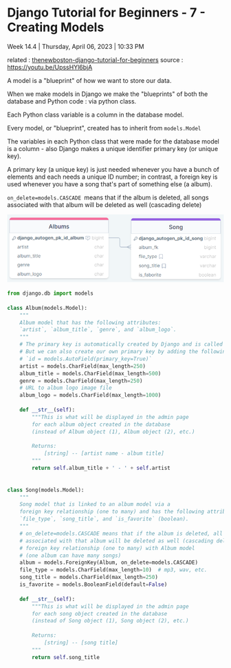 # Django Tutorial for Beginners - 7 - Creating Models

Week 14.4 | Thursday, April 06, 2023 | 10:33 PM

related : [thenewboston-django-tutorial-for-beginners](thenewboston-django-tutorial-for-beginners.md)
source : <https://youtu.be/UpssHYl6bjA>

<!-- Takeaways and Inspirations -->

A model is a "blueprint" of how we want to store our data.

When we make models in Django we make the "blueprints" of both
the database and Python code : via python class.

Each Python class variable is a column in the database model.

Every model, or "blueprint", created has to inherit from
`models.Model`

The variables in each Python class that were made for the database model is a column - also Django makes a unique identifier primary key (or unique key).

A primary key (a unique key) is just needed whenever you have a bunch of elements and each needs a unique ID number; in contrast, a foreign key is used whenever you have a song that's part of something else (a album).

`on_delete=models.CASCADE `means that if the album is deleted, all songs associated with that album will be deleted as well (cascading delete)

![](_image-attachments/Pasted%20image%2020230407232608.png)

```python
from django.db import models

class Album(models.Model):
    """
    Album model that has the following attributes:
    `artist`, `album_title`, `genre`, and `album_logo`.
    """
    # The primary key is automatically created by Django and is called id.
    # But we can also create our own primary key by adding the following line:
    # `id = models.AutoField(primary_key=True)`
    artist = models.CharField(max_length=250)
    album_title = models.CharField(max_length=500)
    genre = models.CharField(max_length=250)
    # URL to album logo image file
    album_logo = models.CharField(max_length=1000)

    def __str__(self):
        """This is what will be displayed in the admin page
        for each album object created in the database
        (instead of Album object (1), Album object (2), etc.)

        Returns:
            [string] -- [artist name - album title]
        """
        return self.album_title + ' - ' + self.artist


class Song(models.Model):
    """
    Song model that is linked to an album model via a
    foreign key relationship (one to many) and has the following attributes:
    `file_type`, `song_title`, and `is_favorite` (boolean).
    """
    # on_delete=models.CASCADE means that if the album is deleted, all songs
    # associated with that album will be deleted as well (cascading delete)
    # foreign key relationship (one to many) with Album model
    # (one album can have many songs)
    album = models.ForeignKey(Album, on_delete=models.CASCADE)
    file_type = models.CharField(max_length=10)  # mp3, wav, etc.
    song_title = models.CharField(max_length=250)
    is_favorite = models.BooleanField(default=False)

    def __str__(self):
        """This is what will be displayed in the admin page
        for each song object created in the database
        (instead of Song object (1), Song object (2), etc.)

        Returns:
            [string] -- [song title]
        """
        return self.song_title
```
